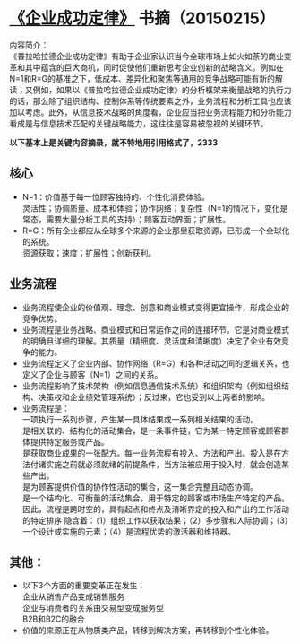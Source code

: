 # [《企业成功定律》](http://product.dangdang.com/24022063.html) 书摘（20150215）

内容简介：        
《普拉哈拉德企业成功定律》有助于企业家认识当今全球市场上如火如荼的商业变革和其中蕴含的巨大商机，同时促使他们重新思考企业创新的战略含义。例如在N=1和R=G的基准之下，低成本、差异化和聚焦等通用的竞争战略可能有新的解读；又例如，如果以《普拉哈拉德企业成功定律》的分析框架来衡量战略的执行力的话，那么除了组织结构、控制体系等传统要素之外，业务流程和分析工具也应该加以考虑。此外，从信息技术战略的角度看，企业应当把业务流程能力和分析能力看成是与信息技术匹配的关键战略能力，这往往是容易被忽视的关键环节。         

     
**以下基本上是关键内容摘录，就不特地用引用格式了，2333**    


## 核心   
- N=1：价值基于每一位顾客独特的、个性化消费体验。    
灵活性；协调质量、成本和体验；协作网络；复杂性（N=1的情况下，变化是常态，需要大量分析工具的支持）；顾客互动界面；扩展性。
- R=G：所有企业都应从全球多个来源的企业那里获取资源，已形成一个全球化的系统。    
资源获取；速度；扩展性；创新获利。


## 业务流程
- 业务流程使企业的价值观、理念、创意和商业模式变得更宜操作，形成企业的竞争优势。
- 业务流程是业务战略、商业模式和日常运作之间的连接环节。它是对商业模式的明确且详细的理解。其质量（精细度、灵活度和清晰度）决定了企业有效竞争的能力。
- 业务流程定义了企业内部、协作网络（R=G）和各种活动之间的逻辑关系，也定义了企业与顾客（N=1）之间的关系。
- 业务流程影响了技术架构（例如信息通信技术系统）和组织架构（例如组织结构、决策权和企业绩效管理系统）；反过来，它也受到以上两者的影响。
- 业务流程是：   
一项执行一系列步骤，产生某一具体结果或一系列相关结果的活动。   
是相关联的、结构化的活动集合，是一条事件链，它为某一特定顾客或顾客群体提供特定服务或产品。   
是获取商业成果的一张配方。每一业务流程有投入、方法和产出。投入是在方法付诸实施之前就必须就绪的前提条件，当方法被应用于投入时，就会创造某些产出。   
是为顾客提供价值的协作性活动的集合，这一集合完整且动态协调。   
是一个结构化、可衡量的活动集合，用于特定的顾客或市场生产特定的产品。因此，流程是跨时空的，具有起点和终点及清晰界定的投入和产出的工作活动的特定排序
隐含着：（1）组织工作以获取结果；（2）多步骤和人际协调；（3）一个设计或实施的元素；（4）是流程优势的激活器和维持器。   


## 其他：
- 以下3个方面的重要变革正在发生：   
企业从销售产品变成销售服务   
企业与消费者的关系由交易型变成服务型   
B2B和B2C的融合   
- 价值的来源正在从物质类产品，转移到解决方案，再转移到个性化体验。   
